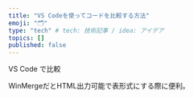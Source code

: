 ```yaml
---
title: "VS Codeを使ってコードを比較する方法"
emoji: "🗂"
type: "tech" # tech: 技術記事 / idea: アイデア
topics: []
published: false
---
```

VS Code で比較

WinMergeだとHTML出力可能で表形式にする際に便利。
